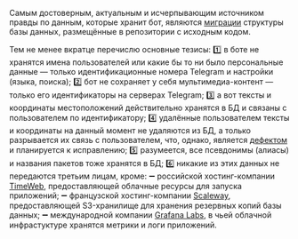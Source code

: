 Самым достоверным, актуальным и исчерпывающим источником правды по данным, которые хранит бот, являются [миграции](https://github.com/kozalosev/SadFavBot/tree/main/db/migrations) структуры базы данных, размещённые в репозитории с исходным кодом.

Тем не менее вкратце перечислю основные тезисы:
1️⃣ в боте не хранятся имена пользователей или какие бы то ни было персональные данные — только идентификационные номера Telegram и настройки (языка, поиска);
2️⃣ бот не сохраняет у себя мультимедиа-контент — только его идентификаторы на серверах Telegram;
3️⃣ а вот тексты и координаты местоположений действительно хранятся в БД и связаны с пользователем по идентификатору;
4️⃣ удалённые пользователем тексты и координаты на данный момент не удаляются из БД, а только разрывается их связь с пользователем, что, однако, является [дефектом](https://github.com/kozalosev/SadFavBot/issues/64) и планируется к исправлению;
5️⃣ разумеется, все псевдонимы (алиасы) и названия пакетов тоже хранятся в БД;
6️⃣ никакие из этих данных не передаются третьим лицам, кроме:
   ➖ российской хостинг-компании [TimeWeb](https://timeweb.cloud), предоставляющей облачные ресурсы для запуска приложений;
   ➖ французской хостинг-компании [Scaleway](https://www.scaleway.com/en/), предоставляющей S3-хранилище для хранения резервных копий базы данных;
   ➖ международной компании [Grafana Labs](https://grafana.com), в чьей облачной инфрастуктуре хранятся метрики и логи приложений.
